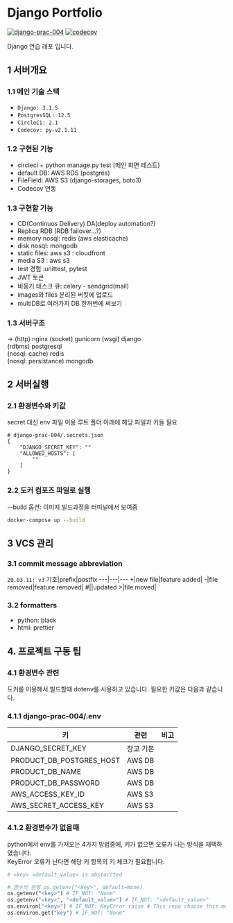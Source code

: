 # Django Portfolio

[![django-prac-004](https://circleci.com/gh/noname2048/django-prac-004.svg?style=shield)](https://circleci.com/gh/noname2048/django-prac-004)
[![codecov](https://codecov.io/gh/noname2048/django-prac-004/branch/main/graph/badge.svg?token=S44312H93C)](https://codecov.io/gh/noname2048/django-prac-004)

Django 연습 레포 입니다.

## 1 서버개요

### 1.1 메인 기술 스택

* `Django: 3.1.5`
* `PostgresSQL: 12.5`
* `CircleCi: 2.1`
* `Codecov: py-v2.1.11`

### 1.2 구현된 기능

* circleci + python manage.py test (메인 화면 테스트)
* default DB: AWS RDS (postgres)
* FileField: AWS S3 (django-storages, boto3)
* Codecov 연동

### 1.3 구현할 기능

* CD(Continuos Delivery) DA(deploy automation?)
* Replica RDB (RDB failover...?)
* memory nosql: redis (aws elasticache)
* disk nosql: mongodb
* static files: aws s3 : cloudfront
* media S3 : aws s3
* test 경험 :unittest, pytest
* JWT 토큰
* 비동기 태스크 큐: celery - sendgrid(mail)
* images와 files 분리된 버킷에 업로드
* multiDB로 여러가지 DB 한꺼번에 써보기

### 1.3 서버구조

-> (http) nginx (socket) gunicorn (wsgi) django \
(rdbms) postgresql \
(nosql: cache) redis \
(nosql: persistance) mongodb
## 2 서버실행
### 2.1 환경변수와 키값
secret 대신 env 파일 이용
루트 폴더 아래에 해당 파일과 키들 필요
```
# django-prac-004/.secrets.json
{
    "DJANGO_SECRET_KEY": ""
    "ALLOWED_HOSTS": [
        ""
    ]
}
```
### 2.2 도커 컴포즈 파일로 실행
--build 옵션: 이미지 빌드과정을 터미널에서 보여줌
```bash
docker-compose up --build
```
## 3 VCS 관리
### 3.1 commit message abbreviation

`20.03.11: v3`
기호|prefix|postfix
---|---|---
\+|new file|feature added|
\-|file removed|feature removed|
\#||updated
\>|file moved|

### 3.2 formatters
* python: black
* html: prettier


## 4. 프로젝트 구동 팁
### 4.1 환경변수 관련

도커를 이용해서 빌드할때 dotenv를 사용하고 있습니다. 필요한 키값은 다음과 같습니다.

### 4.1.1 django-prac-004/.env

| 키 | 관련 | 비고 |
|---|---|---|
| DJANGO_SECRET_KEY | 장고 기본 |
| PRODUCT_DB_POSTGRES_HOST | AWS DB |
| PRODUCT_DB_NAME | AWS DB |
| PRODUCT_DB_PASSWORD | AWS DB |
| AWS_ACCESS_KEY_ID | AWS S3 |
| AWS_SECRET_ACCESS_KEY | AWS S3 |

### 4.1.2 환경변수가 없을때

python에서 env를 가져오는 4가지 방법중에, 키가 없으면 오류가 나는 방식을 채택하였습니다. \
KeyError 오류가 난다면 해당 키 항목의 키 체크가 필요합니다.

```python
# <key> <default_value> is abstarcted

# 함수의 원형 os.getenv("<key>", default=None) 
os.getenv("<key>") # IF_NOT: "None"
os.getenv("<key>", "<default_value>") # IF_NOT: "<default_value>"
os.environ["<key>"] # IF_NOT: KeyError raise # This repo choose this method
os.environ.get("key") # IF_NOT: "None"
```
